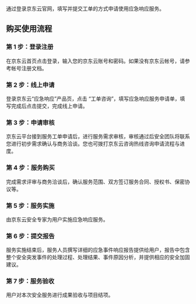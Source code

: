 通过登录京东云官网，填写并提交工单的方式申请使用应急响应服务。 

## 购买使用流程

### 第 1 步：登录注册
在京东云首页点击登录，输入您的京东云账号和密码。如果没有京东云帐号，请参考帐号注册文档。

### 第 2 步：线上申请
登录京东云“应急响应”产品页，点击 “工单咨询”，填写应急响应服务申请单，填写完成后点击提交，完成线上申请。

### 第 3 步：申请审核
京东云平台接到服务工单申请后，进行服务需求审核，审核通过后安全团队将联系您进行初步需求确认与商务洽谈。您也可拨打京东云咨询热线咨询申请流程与进度。

### 第 4 步：服务购买
完成需求评审与商务洽谈后，确认服务范围、双方签订服务合同、授权书、保密协议等。

### 第 5 步：服务实施
由京东云安全专家为用户实施应急响应服务。

### 第 6 步：提交报告
服务实施结束后，服务人员撰写详细的应急事件响应报告提供给用户，报告中包含整个安全突发事件的处理过程、处理结果、事件原因分析，并提供相应的安全加固建议。

### 第 7 步：服务验收
用户对本次安全服务进行成果验收与项目结项。
